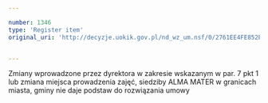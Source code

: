```yaml
---

number: 1346
type: 'Register item'
original_uri: 'http://decyzje.uokik.gov.pl/nd_wz_um.nsf/0/2761EE4FE852E2DDC125740100369A6B?OpenDocument'


---
```


Zmiany wprowadzone przez dyrektora w zakresie wskazanym w par. 7 pkt 1 lub zmiana miejsca prowadzenia zajęć, siedziby ALMA MATER w granicach miasta, gminy nie daje podstaw do rozwiązania umowy
